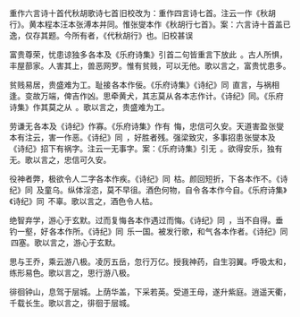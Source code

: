 重作六言诗十首代秋胡歌诗七首 旧校改为：重作四言诗七首。注云一作《秋胡行》。黄本程本汪本张溥本并同。惟张燮本作《秋胡行七首》。案：六言诗十首盖已逸，仅存其题。今所有者，《代秋胡行》也。旧校甚误  

  

富贵尊荣，忧患谅独多 各本及《乐府诗集》引首二句皆重言下放此  。古人所惧，丰屋蔀家。人害其上，兽恶网罗。惟有贫贱，可以无他。歌以言之，富贵忧患多。

贫贱易居，贵盛难为工。耻接 各本作佞。《乐府诗集》《诗纪》同  直言，与祸相逢。变故万端，俾吉作凶。思牵黄犬，其志莫从 各本志作计。《诗纪》同。《乐府诗集》作其莫之从  。歌以言之，贵盛难为工。

劳谦无 各本及《诗纪》作寡。《乐府诗集》作有  悔，忠信可久安。天道害盈 张燮本有注云，害一作恶。《诗纪》同  ，好胜者残。强梁致灾，多事招患 张燮本及《诗纪》招下有祸字。注云一无事字。案：《乐府诗集》引无  。欲得安乐，独有无。歌以言之，忠信可久安。

役神者弊，极欲令人 二字各本作疾。《诗纪》同  枯。颜回短折，下 各本作不。《诗纪》同  及童乌。纵体淫恣，莫不早徂。酒色何物，自令 各本作今自。《乐府诗集》《诗纪》同  不辜。歌以言之，酒色令人枯。

绝智弃学，游心于玄默。过而复悔 各本作遇过而悔。《诗纪》同  ，当不自得。垂钓一壑，好 各本作所。《诗纪》同  乐一国。被发行歌，和气 各本作者。《诗纪》同  四塞。歌以言之，游心于玄默。

思与王乔，乘云游八极。凌厉五岳，忽行万亿。授我神药，自生羽翼。呼吸太和，练形易色。歌以言之，思行游八极。

徘徊钟山，息驾于层城。上荫华盖，下采若英。受道王母，遂升紫庭。逍遥天衢，千载长生。歌以言之，徘徊于层城。